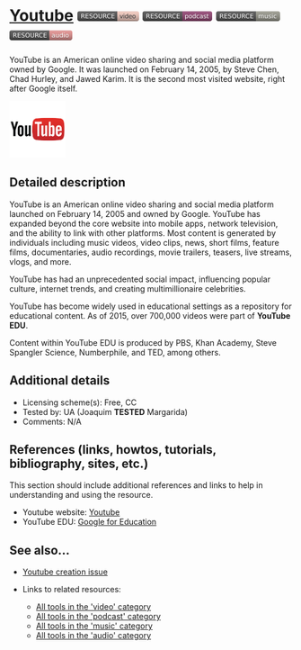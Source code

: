 # [Youtube](https://youtube.com/ )  [<img src="images/resource-video.png" align="bottom">](https://github.com/e-CLOSE/Toolbox/issues?q=label%3A02_RESOURCE+label%3Avideo) [<img src="images/resource-podcast.png" align="bottom">](https://github.com/e-CLOSE/Toolbox/issues?q=label%3A02_RESOURCE+label%3Apodcast) [<img src="images/resource-music.png" align="bottom">](https://github.com/e-CLOSE/Toolbox/issues?q=label%3A02_RESOURCE+label%3Amusic) [<img src="images/resource-audio.png" align="bottom">](https://github.com/e-CLOSE/Toolbox/issues?q=label%3A02_RESOURCE+label%3Aaudio)

YouTube is an American online video sharing and social media platform owned by Google. It was launched on February 14, 2005, by Steve Chen, Chad Hurley, and Jawed Karim. It is the second most visited website, right after Google itself.

[<img src="images/YouTube.png" align="bottom" height="100">](https://github.com/e-CLOSE/Toolbox/blob/main/Resources/Youtube.md)

## Detailed description

YouTube is an American online video sharing and social media platform launched on February 14, 2005 and owned by Google. YouTube has expanded beyond the core website into mobile apps, network television, and the ability to link with other platforms. Most content is generated by individuals including music videos, video clips, news, short films, feature films, documentaries, audio recordings, movie trailers, teasers, live streams, vlogs, and more.

YouTube has had an unprecedented social impact, influencing popular culture, internet trends, and creating multimillionaire celebrities.

YouTube has become widely used in educational settings as a repository for educational content. As of 2015, over 700,000 videos were part of **YouTube EDU**.

Content within YouTube EDU is produced by PBS, Khan Academy, Steve Spangler Science, Numberphile, and TED, among others.



## Additional details

- Licensing scheme(s): Free, CC
- Tested by: UA (Joaquim __TESTED__ Margarida)
- Comments: N/A


## References (links, howtos, tutorials, bibliography, sites, etc.)

This section should include additional references and links to help in
understanding and using the resource.

- Youtube website: [Youtube](https://youtube.com/ )
- YouTube EDU: [Google for Education](https://www.youtube.com/channel/UCt84aUC9OG6di8kSdKzEHTQ)


## See also...

- [Youtube creation issue](https://github.com/e-CLOSE/Toolbox/issues/177)
- Links to related resources:

  - [All tools in the 'video' category](https://github.com/e-CLOSE/Toolbox/issues?q=label%3A02_RESOURCE+label%3Avideo)
  - [All tools in the 'podcast' category](https://github.com/e-CLOSE/Toolbox/issues?q=label%3A02_RESOURCE+label%3Apodcast)
  - [All tools in the 'music' category](https://github.com/e-CLOSE/Toolbox/issues?q=label%3A02_RESOURCE+label%3Amusic)
  - [All tools in the 'audio' category](https://github.com/e-CLOSE/Toolbox/issues?q=label%3A02_RESOURCE+label%3Aaudio)
